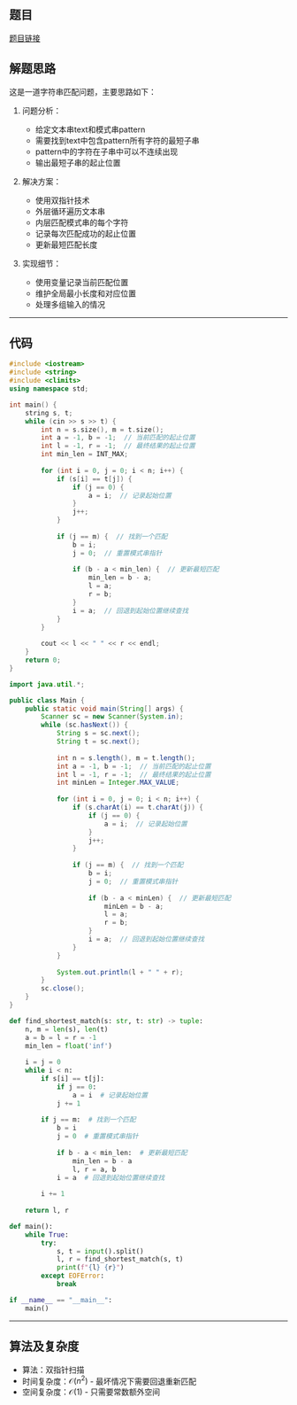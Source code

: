 ## 题目
[题目链接](https://www.nowcoder.com/practice/48eb5689ad094fe2a55b6d3d84e72efe?tpId=182&tqId=325919&sourceUrl=/exam/oj&channenl=wgithub&fromPut=wgithub)

## 解题思路

这是一道字符串匹配问题，主要思路如下：

1. 问题分析：
   - 给定文本串text和模式串pattern
   - 需要找到text中包含pattern所有字符的最短子串
   - pattern中的字符在子串中可以不连续出现
   - 输出最短子串的起止位置

2. 解决方案：
   - 使用双指针技术
   - 外层循环遍历文本串
   - 内层匹配模式串的每个字符
   - 记录每次匹配成功的起止位置
   - 更新最短匹配长度

3. 实现细节：
   - 使用变量记录当前匹配位置
   - 维护全局最小长度和对应位置
   - 处理多组输入的情况

---

## 代码

```cpp []
#include <iostream>
#include <string>
#include <climits>
using namespace std;

int main() {
    string s, t;
    while (cin >> s >> t) {
        int n = s.size(), m = t.size();
        int a = -1, b = -1;  // 当前匹配的起止位置
        int l = -1, r = -1;  // 最终结果的起止位置
        int min_len = INT_MAX;
        
        for (int i = 0, j = 0; i < n; i++) {
            if (s[i] == t[j]) {
                if (j == 0) {
                    a = i;  // 记录起始位置
                }
                j++;
            }
            
            if (j == m) {  // 找到一个匹配
                b = i;
                j = 0;  // 重置模式串指针
                
                if (b - a < min_len) {  // 更新最短匹配
                    min_len = b - a;
                    l = a;
                    r = b;
                }
                i = a;  // 回退到起始位置继续查找
            }
        }
        
        cout << l << " " << r << endl;
    }
    return 0;
}
```

```java []
import java.util.*;

public class Main {
    public static void main(String[] args) {
        Scanner sc = new Scanner(System.in);
        while (sc.hasNext()) {
            String s = sc.next();
            String t = sc.next();
            
            int n = s.length(), m = t.length();
            int a = -1, b = -1;  // 当前匹配的起止位置
            int l = -1, r = -1;  // 最终结果的起止位置
            int minLen = Integer.MAX_VALUE;
            
            for (int i = 0, j = 0; i < n; i++) {
                if (s.charAt(i) == t.charAt(j)) {
                    if (j == 0) {
                        a = i;  // 记录起始位置
                    }
                    j++;
                }
                
                if (j == m) {  // 找到一个匹配
                    b = i;
                    j = 0;  // 重置模式串指针
                    
                    if (b - a < minLen) {  // 更新最短匹配
                        minLen = b - a;
                        l = a;
                        r = b;
                    }
                    i = a;  // 回退到起始位置继续查找
                }
            }
            
            System.out.println(l + " " + r);
        }
        sc.close();
    }
}
```

```python []
def find_shortest_match(s: str, t: str) -> tuple:
    n, m = len(s), len(t)
    a = b = l = r = -1
    min_len = float('inf')
    
    i = j = 0
    while i < n:
        if s[i] == t[j]:
            if j == 0:
                a = i  # 记录起始位置
            j += 1
        
        if j == m:  # 找到一个匹配
            b = i
            j = 0  # 重置模式串指针
            
            if b - a < min_len:  # 更新最短匹配
                min_len = b - a
                l, r = a, b
            i = a  # 回退到起始位置继续查找
        
        i += 1
    
    return l, r

def main():
    while True:
        try:
            s, t = input().split()
            l, r = find_shortest_match(s, t)
            print(f"{l} {r}")
        except EOFError:
            break

if __name__ == "__main__":
    main()
```

---

## 算法及复杂度
- 算法：双指针扫描
- 时间复杂度：$\mathcal{O}(n^2)$ - 最坏情况下需要回退重新匹配
- 空间复杂度：$\mathcal{O}(1)$ - 只需要常数额外空间

